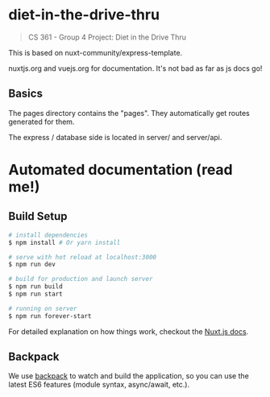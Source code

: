 # diet-in-the-drive-thru

> CS 361 - Group 4 Project: Diet in the Drive Thru

This is based on nuxt-community/express-template.

nuxtjs.org and vuejs.org for documentation. It's not bad as far as js docs go!

## Basics
The pages directory contains the "pages". They automatically get routes generated for them.

The express / database side is located in server/ and server/api.



# Automated documentation (read me!)

## Build Setup

``` bash
# install dependencies
$ npm install # Or yarn install

# serve with hot reload at localhost:3000
$ npm run dev

# build for production and launch server
$ npm run build
$ npm run start

# running on server
$ npm run forever-start
```

For detailed explanation on how things work, checkout the [Nuxt.js docs](https://github.com/nuxt/nuxt.js).

## Backpack

We use [backpack](https://github.com/palmerhq/backpack) to watch and build the application, so you can use the latest ES6 features (module syntax, async/await, etc.).
